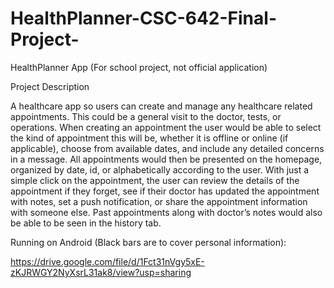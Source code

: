 # HealthPlanner-CSC-642-Final-Project-
HealthPlanner App (For school project, not official application)

Project Description

A healthcare app so users can create and manage any healthcare related appointments. This could be a general visit to the doctor, tests, or operations. When creating an appointment the user would be able to select the kind of appointment this will be, whether it is offline or online (if applicable), choose from available dates, and include any detailed concerns in a message. All appointments would then be presented on the homepage, organized by date, id, or alphabetically according to the user. With just a simple click on the appointment, the user can review the details of the appointment if they forget, see if their doctor has updated the appointment with notes, set a push notification, or share the appointment information with someone else. Past appointments along with doctor’s notes would also be able to be seen in the history tab.

Running on Android (Black bars are to cover personal information):

https://drive.google.com/file/d/1Fct31nVgy5xE-zKJRWGY2NyXsrL31ak8/view?usp=sharing
